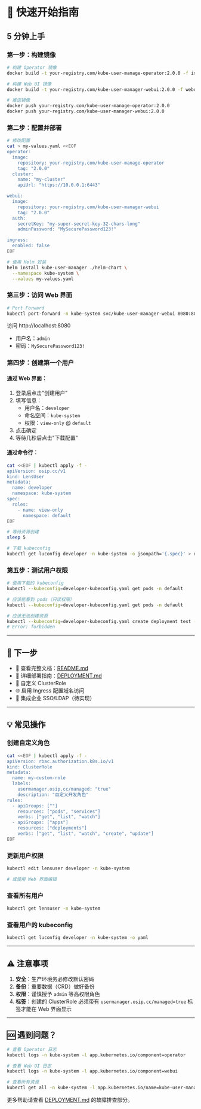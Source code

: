 # 🚀 快速开始指南

## 5 分钟上手

### 第一步：构建镜像

```bash
# 构建 Operator 镜像
docker build -t your-registry.com/kube-user-manage-operator:2.0.0 -f image/Dockerfile image/

# 构建 Web UI 镜像
docker build -t your-registry.com/kube-user-manager-webui:2.0.0 -f webui/Dockerfile webui/

# 推送镜像
docker push your-registry.com/kube-user-manage-operator:2.0.0
docker push your-registry.com/kube-user-manager-webui:2.0.0
```

### 第二步：配置并部署

```bash
# 修改配置
cat > my-values.yaml <<EOF
operator:
  image:
    repository: your-registry.com/kube-user-manage-operator
    tag: "2.0.0"
  cluster:
    name: "my-cluster"
    apiUrl: "https://10.0.0.1:6443"

webui:
  image:
    repository: your-registry.com/kube-user-manager-webui
    tag: "2.0.0"
  auth:
    secretKey: "my-super-secret-key-32-chars-long"
    adminPassword: "MySecurePassword123!"

ingress:
  enabled: false
EOF

# 使用 Helm 安装
helm install kube-user-manager ./helm-chart \
  --namespace kube-system \
  --values my-values.yaml
```

### 第三步：访问 Web 界面

```bash
# Port Forward
kubectl port-forward -n kube-system svc/kube-user-manager-webui 8080:8080
```

访问 http://localhost:8080

- 用户名：`admin`
- 密码：`MySecurePassword123!`

### 第四步：创建第一个用户

#### 通过 Web 界面：

1. 登录后点击"创建用户"
2. 填写信息：
   - 用户名：`developer`
   - 命名空间：`kube-system`
   - 权限：`view-only` @ `default`
3. 点击确定
4. 等待几秒后点击"下载配置"

#### 通过命令行：

```bash
cat <<EOF | kubectl apply -f -
apiVersion: osip.cc/v1
kind: LensUser
metadata:
  name: developer
  namespace: kube-system
spec:
  roles:
    - name: view-only
      namespace: default
EOF

# 等待资源创建
sleep 5

# 下载 kubeconfig
kubectl get luconfig developer -n kube-system -o jsonpath='{.spec}' > developer-kubeconfig.yaml
```

### 第五步：测试用户权限

```bash
# 使用下载的 kubeconfig
kubectl --kubeconfig=developer-kubeconfig.yaml get pods -n default

# 应该能看到 pods（只读权限）
kubectl --kubeconfig=developer-kubeconfig.yaml get pods -n default

# 应该无法创建资源
kubectl --kubeconfig=developer-kubeconfig.yaml create deployment test --image=nginx -n default
# Error: forbidden
```

---

## 🎯 下一步

- 📖 查看完整文档：[README.md](README.md)
- 🚀 详细部署指南：[DEPLOYMENT.md](DEPLOYMENT.md)
- 🔧 自定义 ClusterRole
- 🌐 启用 Ingress 配置域名访问
- 🔐 集成企业 SSO/LDAP（待实现）

---

## 💡 常见操作

### 创建自定义角色

```bash
cat <<EOF | kubectl apply -f -
apiVersion: rbac.authorization.k8s.io/v1
kind: ClusterRole
metadata:
  name: my-custom-role
  labels:
    usermanager.osip.cc/managed: "true"
    description: "自定义开发角色"
rules:
  - apiGroups: [""]
    resources: ["pods", "services"]
    verbs: ["get", "list", "watch"]
  - apiGroups: ["apps"]
    resources: ["deployments"]
    verbs: ["get", "list", "watch", "create", "update"]
EOF
```

### 更新用户权限

```bash
kubectl edit lensuser developer -n kube-system

# 或使用 Web 界面编辑
```

### 查看所有用户

```bash
kubectl get lensuser -n kube-system
```

### 查看用户的 kubeconfig

```bash
kubectl get luconfig developer -n kube-system -o yaml
```

---

## ⚠️ 注意事项

1. **安全**：生产环境务必修改默认密码
2. **备份**：重要数据（CRD）做好备份
3. **权限**：谨慎授予 `admin` 等高权限角色
4. **标签**：创建的 ClusterRole 必须带有 `usermanager.osip.cc/managed=true` 标签才能在 Web 界面显示

---

## 🆘 遇到问题？

```bash
# 查看 Operator 日志
kubectl logs -n kube-system -l app.kubernetes.io/component=operator

# 查看 Web UI 日志
kubectl logs -n kube-system -l app.kubernetes.io/component=webui

# 查看所有资源
kubectl get all -n kube-system -l app.kubernetes.io/name=kube-user-manager
```

更多帮助请查看 [DEPLOYMENT.md](DEPLOYMENT.md) 的故障排查部分。

